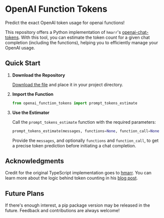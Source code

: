 
# OpenAI Function Tokens

Predict the exact OpenAI token usage for openai functions!

This repository offers a Python implementation of `hmarr`'s [openai-chat-tokens](https://github.com/hmarr/openai-chat-tokens). With this tool, you can estimate the token count for a given chat completion (including the functions), helping you to efficiently manage your OpenAI usage.


## Quick Start

1. **Download the Repository**
   
   [Download the file](#) and place it in your project directory.
   
2. **Import the Function**

   ```python
   from openai_function_tokens import prompt_tokens_estimate
   ```

3. **Use the Estimator**

   Call the `prompt_tokens_estimate` function with the required parameters:

   ```python
   prompt_tokens_estimate(messages, functions=None, function_call=None)
   ```

   Provide the `messages`, and optionally `functions` and `function_call`, to get a precise token prediction before initiating a chat completion.

## Acknowledgments

Credit for the original TypeScript implementation goes to [hmarr](https://github.com/hmarr). You can learn more about the logic behind token counting in his [blog post](https://hmarr.com/blog/counting-openai-tokens/).

## Future Plans

If there's enough interest, a pip package version may be released in the future. Feedback and contributions are always welcome!
